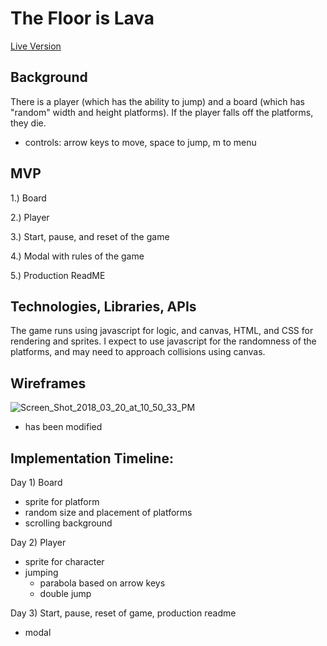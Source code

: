 # The Floor is Lava

<a href="https://github.com/rweir4/TheFloorIsLava">Live Version</a>

## Background
There is a player (which has the ability to jump) and a board (which has "random" width and height platforms). If the player falls off the platforms, they die.
 - controls: arrow keys to move, space to jump, m to menu

## MVP
1.) Board

2.) Player

3.) Start, pause, and reset of the game

4.) Modal with rules of the game

5.) Production ReadME

## Technologies, Libraries, APIs
The game runs using javascript for logic, and canvas, HTML, and CSS for rendering and sprites. I expect to use javascript for the randomness of the platforms, and may need to approach collisions using canvas.

## Wireframes
<img src="https://image.ibb.co/gr0bAH/Screen_Shot_2018_03_20_at_10_50_33_PM.png" alt="Screen_Shot_2018_03_20_at_10_50_33_PM" border="0">

- has been modified

## Implementation Timeline:

Day 1) Board
  - sprite for platform
  - random size and placement of platforms
  - scrolling background

Day 2) Player
 - sprite for character
 - jumping
   - parabola based on arrow keys
   - double jump

Day 3) Start, pause, reset of game, production readme
 - modal
